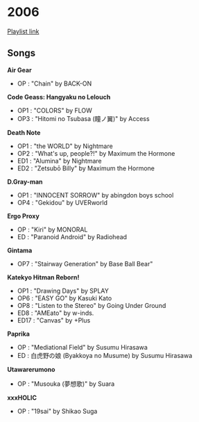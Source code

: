 # 2006

[Playlist link](https://open.spotify.com/user/fz230568w0ccmom2dg3zvxq1h/playlist/4GHCCtCHrARlsjc36W951g?si=iEB23iYEQjaAcm-75NEP7w)

## Songs

**Air Gear**
* OP : "Chain" by BACK-ON

**Code Geass: Hangyaku no Lelouch**
* OP1 : "COLORS" by FLOW
* OP3 : "Hitomi no Tsubasa (瞳ノ翼)" by Access

**Death Note**
* OP1 : "the WORLD" by Nightmare
* OP2 : "What's up, people?!" by Maximum the Hormone
* ED1 : "Alumina" by Nightmare
* ED2 : "Zetsubō Billy" by Maximum the Hormone

**D.Gray-man**
* OP1 : "INNOCENT SORROW" by abingdon boys school
* OP4 : "Gekidou" by UVERworld

**Ergo Proxy**
* OP : "Kiri" by MONORAL
* ED : "Paranoid Android" by Radiohead

**Gintama**
* OP7 : "Stairway Generation" by Base Ball Bear"

**Katekyo Hitman Reborn!**
* OP1 : "Drawing Days" by SPLAY
* OP6 : "EASY GO" by Kasuki Kato
* OP8 : "Listen to the Stereo" by Going Under Ground
* ED8 : "AMEato" by w-inds.
* ED17 : "Canvas" by +Plus

**Paprika**
* OP : "Mediational Field" by Susumu Hirasawa
* ED : 白虎野の娘 (Byakkoya no Musume) by Susumu Hirasawa

**Utawarerumono**
* OP : "Musouka (夢想歌)" by Suara

**xxxHOLIC**
* OP : "19sai" by Shikao Suga